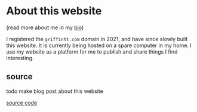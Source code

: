 # About this website

(read more about me in my [bio](bio.html))

I registered the `griffinht.com` domain in 2021, and have since slowly built this website. It is currently being hosted on a spare computer in my home. I use my website as a platform for me to publish and share things I find interesting.

## source
todo make blog post about this website

[source code](https://griffinht.com/git/griffinht.com.git)
